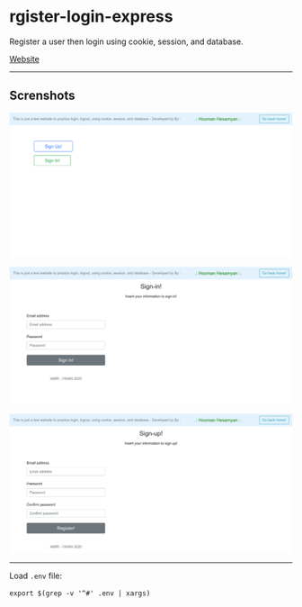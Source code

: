 # rgister-login-express
Register a user then login using cookie, session, and database.

[Website](https://register-login-express.herokuapp.com/)

---

## Screnshots

![home](screenshots/home.png)

![login](screenshots/login.png)

![register](screenshots/register.png)


---

Load `.env` file:
```
export $(grep -v '^#' .env | xargs)
```

